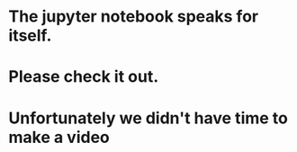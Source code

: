 # The jupyter notebook speaks for itself. 
# Please check it out. 
# Unfortunately we didn't have time to make a video
